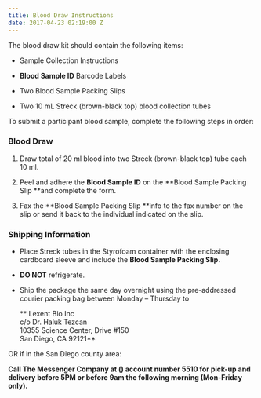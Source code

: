 ```yaml
---
title: Blood Draw Instructions
date: 2017-04-23 02:19:00 Z
---
```


The blood draw kit should contain the following items:

* Sample Collection Instructions

* **Blood Sample ID** Barcode Labels

* Two Blood Sample Packing Slips

* Two 10 mL Streck (brown-black top) blood collection tubes

To submit a participant blood sample, complete the following steps in order:

### Blood Draw

1. Draw total of 20 ml blood into two Streck (brown-black top) tube each 10 ml.

2. Peel and adhere the **Blood Sample ID** on the \*\*Blood Sample Packing Slip \*\*and complete the form.

3. Fax the \*\*Blood Sample Packing Slip \*\*info to the fax number on the slip or send it back to the individual indicated on the slip.

### **Shipping Information**

* Place Streck tubes in the Styrofoam container with the enclosing cardboard sleeve and include the **Blood Sample Packing Slip.**

* **DO NOT** refrigerate.

* Ship the package the same day overnight using the pre-addressed courier packing bag between Monday – Thursday to

  ** Lexent Bio Inc\
   c/o Dr. Haluk Tezcan\
   10355 Science Center, Drive #150\
   San Diego, CA 92121**

OR if in the San Diego county area:

**Call The Messenger Company at () account number 5510 for pick-up and delivery before 5PM or before 9am the following morning (Mon-Friday only).**